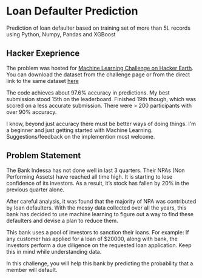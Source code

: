 # Loan Defaulter Prediction
Prediction of loan defaulter based on training set of more than 5L records using Python, Numpy, Pandas and XGBoost

## Hacker Exeprience
The problem was hosted for [Machine Learning Challenge on Hacker Earth](https://www.hackerearth.com/problem/machine-learning/bank-fears-loanliness/). You can download the dataset from the challenge page or from the direct link to the same dataset [here](https://he-s3.s3.amazonaws.com/media/hackathon/machine-learning-challenge-one/bank-fears-loanliness/898ce544-0-MLChallenge_1Datac63af4e.zip)

The code achieves about 97.6% accuracy in predictions. My best submission stood 15th on the leaderboard. Finished 19th though, which was scored on a less accurate submission. There were > 200 participants with over 90% accuracy. 

I know, beyond just accuracy there must be better ways of doing things. I'm a beginner and just getting started with Machine Learning. Suggestions/feedback on the implemention most welcome. 

## Problem Statement

The Bank Indessa has not done well in last 3 quarters. Their NPAs (Non Performing Assets) have reached all time high. It is starting to lose confidence of its investors. As a result, it’s stock has fallen by 20% in the previous quarter alone.

After careful analysis, it was found that the majority of NPA was contributed by loan defaulters. With the messy data collected over all the years, this bank has decided to use machine learning to figure out a way to find these defaulters and devise a plan to reduce them.

This bank uses a pool of investors to sanction their loans. For example: If any customer has applied for a loan of $20000, along with bank, the investors perform a due diligence on the requested loan application. Keep this in mind while understanding data.

In this challenge, you will help this bank by predicting the probability that a member will default.

